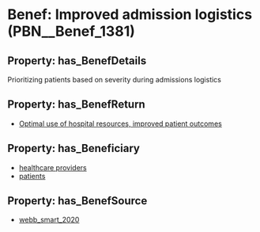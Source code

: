 # Benef: __Improved admission logistics__ (PBN__Benef_1381)

## Property: has_BenefDetails

Prioritizing patients based on severity during admissions logistics

## Property: has_BenefReturn

* [Optimal use of hospital resources, improved patient outcomes](../BenefReturn/PBN__BenefReturn_1568)

## Property: has_Beneficiary

* [healthcare providers](../Stakeholder/PBN__Stakeholder_121)
* [patients](../Stakeholder/PBN__Stakeholder_31)

## Property: has_BenefSource

* [webb_smart_2020](../Article/PBN__Article_294)

